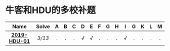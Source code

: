 #  牛客和HDU的多校补题

| Name | Solve | A | B | C | D | E | F | G | H | I | G | K | L | M |
| :----: | :----: | :----: |:----: | :----: | :----: |:----: | :----: | :----: |:----: | :----: | :----: |:----: | :----: | :----: |
| **[2019-HDU-01](http://acm.hdu.edu.cn/search.php?action=listproblem)** | *3/13* | .|.|.|&radic; | &radic; |.|. |.| &radic;|.|.|.|.| 

